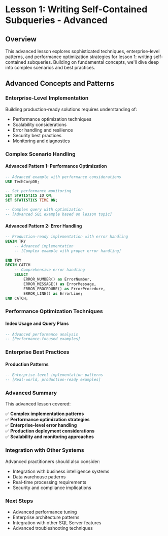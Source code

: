 # Lesson 1: Writing Self-Contained Subqueries - Advanced

## Overview
This advanced lesson explores sophisticated techniques, enterprise-level patterns, and performance optimization strategies for lesson 1: writing self-contained subqueries. Building on fundamental concepts, we'll dive deep into complex scenarios and best practices.

## Advanced Concepts and Patterns

### Enterprise-Level Implementation
Building production-ready solutions requires understanding of:

- Performance optimization techniques
- Scalability considerations  
- Error handling and resilience
- Security best practices
- Monitoring and diagnostics

### Complex Scenario Handling

#### Advanced Pattern 1: Performance Optimization
```sql
-- Advanced example with performance considerations
USE TechCorpDB;

-- Set performance monitoring
SET STATISTICS IO ON;
SET STATISTICS TIME ON;

-- Complex query with optimization
-- [Advanced SQL example based on lesson topic]
```

#### Advanced Pattern 2: Error Handling
```sql
-- Production-ready implementation with error handling
BEGIN TRY
    -- Advanced implementation
    -- [Complex example with proper error handling]
    
END TRY
BEGIN CATCH
    -- Comprehensive error handling
    SELECT 
        ERROR_NUMBER() as ErrorNumber,
        ERROR_MESSAGE() as ErrorMessage,
        ERROR_PROCEDURE() as ErrorProcedure,
        ERROR_LINE() as ErrorLine;
END CATCH;
```

### Performance Optimization Techniques

#### Index Usage and Query Plans
```sql
-- Advanced performance analysis
-- [Performance-focused examples]
```

### Enterprise Best Practices

#### Production Patterns
```sql
-- Enterprise-level implementation patterns
-- [Real-world, production-ready examples]
```

### Advanced Summary

This advanced lesson covered:

✅ **Complex implementation patterns**  
✅ **Performance optimization strategies**  
✅ **Enterprise-level error handling**  
✅ **Production deployment considerations**  
✅ **Scalability and monitoring approaches**  

### Integration with Other Systems

Advanced practitioners should also consider:
- Integration with business intelligence systems
- Data warehouse patterns
- Real-time processing requirements
- Security and compliance implications

### Next Steps
- Advanced performance tuning
- Enterprise architecture patterns
- Integration with other SQL Server features
- Advanced troubleshooting techniques
